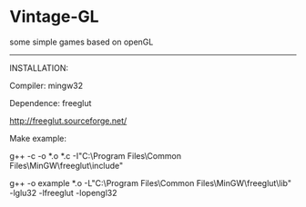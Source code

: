 # Vintage-GL
some simple games based on openGL

------------------------------------------
INSTALLATION:

Compiler: mingw32

Dependence: freeglut

  http://freeglut.sourceforge.net/

Make example:

  g++ -c -o *.o *.c -I"C:\Program Files\Common Files\MinGW\freeglut\include"

  g++ -o example *.o -L"C:\Program Files\Common Files\MinGW\freeglut\lib" -lglu32 -lfreeglut -lopengl32
